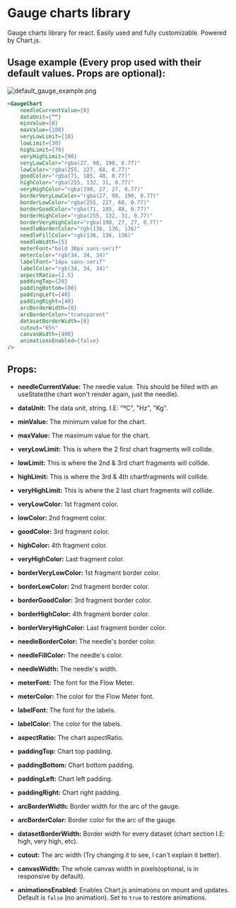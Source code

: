 # Gauge charts library
Gauge charts library for react. Easily used and fully customizable. Powered by Chart.js.

## Usage example (Every prop used with their default values. Props are optional):
![default_gauge_example.png](public/default-gauge-example.png)

```html
<GaugeChart
    needleCurrentValue={0}
    dataUnit={""}
    minValue={0}
    maxValue={100}
    veryLowLimit={10}
    lowLimit={30}
    highLimit={70}
    veryHighLimit={90}
    veryLowColor="rgba(27, 98, 190, 0.77)"
    lowColor="rgba(255, 227, 68, 0.77)"
    goodColor="rgba(71, 185, 48, 0.77)"
    highColor="rgba(255, 132, 31, 0.77)"
    veryHighColor="rgba(190, 27, 27, 0.77)"
    borderVeryLowColor="rgba(27, 98, 190, 0.77)"
    borderLowColor="rgba(255, 227, 68, 0.77)"
    borderGoodColor="rgba(71, 185, 48, 0.77)"
    borderHighColor="rgba(255, 132, 31, 0.77)"
    borderVeryHighColor="rgba(190, 27, 27, 0.77)"
    needleBorderColor="rgb(136, 136, 136)"
    needleFillColor="rgb(136, 136, 136)"
    needleWidth={5}
    meterFont="bold 30px sans-serif"
    meterColor="rgb(34, 34, 34)"
    labelFont="14px sans-serif"
    labelColor="rgb(34, 34, 34)"
    aspectRatio={1.5}
    paddingTop={20}
    paddingBottom={80}
    paddingLeft={40}
    paddingRight={40}
    arcBorderWidth={0}
    arcBorderColor="transparent"
    datasetBorderWidth={0}
    cutout="65%"
    canvasWidth={400}
    animationsEnabled={false}
/>
```
## Props:
- **needleCurrentValue:** The needle value. This should be filled with an useState(the chart won't render again, just the needle).
- **dataUnit:** The data unit, string. I.E: "ºC", "Hz", "Kg".
  
- **minValue:** The minimum value for the chart.
- **maxValue:** The maximum value for the chart.
  
- **veryLowLimit:** This is where the 2 first chart fragments will collide.
- **lowLimit:** This is where the 2nd & 3rd chart fragments will collide.
- **highLimit:** This is where the 3rd & 4th chartfragments will collide.
- **veryHighLimit:** This is where the 2 last chart fragments will collide.
  
- **veryLowColor:** 1st fragment color.
- **lowColor:** 2nd fragment color.
- **goodColor:** 3rd fragment color.
- **highColor:** 4th fragment color.
- **veryHighColor:** Last fragment color.
- **borderVeryLowColor:** 1st fragment border color.
- **borderLowColor:** 2nd fragment border color.
- **borderGoodColor:** 3rd fragment border color.
- **borderHighColor:** 4th fragment border color.
- **borderVeryHighColor:** Last fragment border color.

- **needleBorderColor:** The needle's border color.
- **needleFillColor:** The needle's color.
- **needleWidth:** The needle's width.
  
- **meterFont:** The font for the Flow Meter.
- **meterColor:** The color for the Flow Meter font.

- **labelFont:** The font for the labels.
- **labelColor:** The color for the labels.

- **aspectRatio:** The chart aspectRatio.
- **paddingTop:** Chart top padding.
- **paddingBottom:** Chart bottom padding.
- **paddingLeft:** Chart left padding.
- **paddingRight:** Chart right padding.

- **arcBorderWidth:** Border width for the arc of the gauge.
- **arcBorderColor:** Border color for the arc of the gauge.
- **datasetBorderWidth:** Border width for every dataset (chart section I.E: high, very high, etc).
- **cutout:** The arc width (Try changing it to see, I can't explain it better).
- **canvasWidth:** The whole canvas width in pixels(optional, is in responsive by default).
- **animationsEnabled:** Enables Chart.js animations on mount and updates. Default is `false` (no animation). Set to `true` to restore animations.